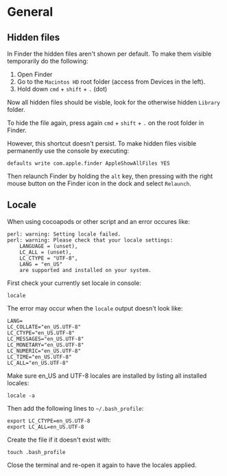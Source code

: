 # General

## Hidden files

In Finder the hidden files aren't shown per default. To make them visible temporarily do the following:

1. Open Finder
2. Go to the `Macintos HD` root folder (access from Devices in the left).
3. Hold down `cmd` + `shift` + `.` (dot)

Now all hidden files should be visble, look for the otherwise hidden `Library` folder.

To hide the file again, press again `cmd` + `shift` + `.` on the root folder in Finder.

However, this shortcut doesn't persist. To make hidden files visible permanently use the console by executing:

	defaults write com.apple.finder AppleShowAllFiles YES

Then relaunch Finder by holding the `alt` key, then pressing with the right mouse button on the Finder icon in the dock and select `Relaunch`.

## Locale

When using cocoapods or other script and an error occures like:

	perl: warning: Setting locale failed.
	perl: warning: Please check that your locale settings:
		LANGUAGE = (unset),
		LC_ALL = (unset),
		LC_CTYPE = "UTF-8",
		LANG = "en_US"
	    are supported and installed on your system.

First check your currently set locale in console:

	locale

The error may occur when the `locale` output doesn't look like:

	LANG=
	LC_COLLATE="en_US.UTF-8"
	LC_CTYPE="en_US.UTF-8"
	LC_MESSAGES="en_US.UTF-8"
	LC_MONETARY="en_US.UTF-8"
	LC_NUMERIC="en_US.UTF-8"
	LC_TIME="en_US.UTF-8"
	LC_ALL="en_US.UTF-8"

Make sure en_US and UTF-8 locales are installed by listing all installed locales:

	locale -a

Then add the following lines to `~/.bash_profile`:

	export LC_CTYPE=en_US.UTF-8
	export LC_ALL=en_US.UTF-8

Create the file if it doesn't exist with:

	touch .bash_profile

Close the terminal and re-open it again to have the locales applied.
